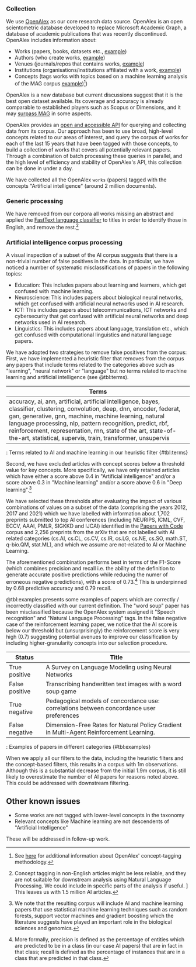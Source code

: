 ### Collection

We use [OpenAlex](https://www.openalex.org) as our core research data source. OpenAlex is an open scientometric database developed to replace Microsoft Academic Graph, a database of academic publications that was recently discontinued. OpenAlex includes information about:

- Works (papers, books, datasets etc., [example](https://api.openalex.org/works/W2741809807))
- Authors (who create works, [example](https://api.openalex.org/authors/A2208157607))
- Venues (journals/repos that contains works, [example](https://api.openalex.org/venues/V1983995261))
- Institutions (organisations/institutions affiliated with a work, [example](https://openalex.org/I114027177))
- Concepts (tags works with topics based on a machine learning analysis of the MAG corpus [example](https://openalex.org/C2778407487))[^2])

[^2]: See [here](https://docs.google.com/document/d/1OgXSLriHO3Ekz0OYoaoP_h0sPcuvV4EqX7VgLLblKe4/edit) for additional information about OpenAlex' concept-tagging methodology.

OpenAlex is a new database but current discussions suggest that it is the best open dataset available. Its coverage and accuracy is already comparable to established players such as Scopus or Dimensions, and it may [surpass MAG](https://arxiv.org/abs/2206.14168) in some aspects.

OpenAlex provides an [open and accessible API](https://docs.openalex.org/api) for querying and collecting data from its corpus. Our approach has been to use broad, high-level concepts related to our areas of interest, and query the corpus of works for each of the last 15 years that have been tagged with those concepts, to build a collection of works that covers all potentially relevant papers. Through a combination of batch processing these queries in parallel, and the high level of efficiency and stability of OpenAlex's API, this collection can be done in under a day.

We have collected all the OpenAlex `works` (papers) tagged with the concepts "Artificial intelligence" (around 2 million documents).

### Generic processing

We have removed from our corpora all works missing an abstract and applied the [FastText language classifier](https://fasttext.cc/docs/en/language-identification.html) to titles in order to identify those in English, and remove the rest.[^3]

[^3]:
    Concept tagging in non-English articles might be less reliable, and they are not suitable for downstream analysis using Natural Language Processing. We could include in specific parts of the analysis if useful. ]
    This leaves us with 1.5 million AI articles.

### Artificial intelligence corpus processing

A visual inspection of a subset of the AI corpus suggests that there is a non-trivial number of false positives in the data. In particular, we have noticed a number of systematic misclassifications of papers in the following topics:

- Education: This includes papers about learning and learners, which get confused with machine learning.
- Neuroscience: This includes papers about biological neural networks, which get confused with artificial neural networks used in AI research.
- ICT: This includes papers about telecommunications, ICT networks and cybersecurity that get confused with artificial neural networks and deep networks used in AI research.
- Linguistics: This includes papers about language, translation etc., which get confused with computational linguistics and natural language papers.

We have adopted two strategies to remove false positives from the corpus: First, we have implemented a heuristic filter that removes from the corpus any papers that include terms related to the categories above such as "learning", "neural network" or "language" but no terms related to machine learning and artificial intelligence (see @tbl:terms).

| Terms                                                                                                                                                                                                                                                                                                                                                                                |
| ------------------------------------------------------------------------------------------------------------------------------------------------------------------------------------------------------------------------------------------------------------------------------------------------------------------------------------------------------------------------------------ |
| accuracy, ai, ann, artificial, artificial intelligence, bayes, classifier, clustering, convolution, deep, dnn, encoder, federat, gan, generative, gnn, machine, machine learning, natural language processing, nlp, pattern recognition, predict, rbf, reinforcement, representation, rnn, state of the art, state-of-the-art, statistical, supervis, train, transformer, unsupervis |

: Terms related to AI and machine learning in our heuristic filter {#tbl:terms}

Second, we have excluded articles with concept scores below a threshold value for key concepts. More specifically, we have only retained articles which have either a score above 0.4 in "Artificial intelligence" and/or a score above 0.3 in "Machine learning" and/or a score above 0.6 in "Deep learning".[^4]

[^4]: We note that the resulting corpus will include AI and machine learning papers that use statistical machine learning techniques such as random forests, support vector machines and gradient boosting which the literature suggests have played an important role in the biological sciences and genomics.

We have selected these thresholds after evaluating the impact of various combinations of values on a subset of the data (comprising the years 2012, 2017 and 2021) which we have labelled with information about 1,702 preprints submitted to top AI conferences (including NEURIPS, ICML, CVF, ECCV, AAAI, PMLR, SIGKKD and IJCAI) identified in the [Papers with Code](https://paperswithcode.com/) corpus and 2,256 preprints from the arXiv that are not labelled with AI related categories (cs.AI, cs.CL, cs.CV, cs.IR, cs.LG, cs.NE, cs.SO, math.ST, q-bio.QM, stat.ML), and which we assume are not-related to AI or Machine Learning.

The aforementioned combination performs best in terms of the F1-Score (which combines precision and recall i.e. the ability of the definition to generate accurate positive predictions while reducing the numer of erroneous negative predictions), with a score of 0.73.[^5] This is underpinned by 0.68 predictive accuracy and 0.79 recall.

@tbl:examples presents some examples of papers which are correctly / incorrectly classified with our current definition. The "word soup" paper has been misclassified because the OpenAlex system assigned it "Speech recognition" and "Natural Language Processing" tags. In the false negative case of the reinforcement learning paper, we notice that the AI score is below our threshold but (unsurprisingly) the reinforcement score is very high (0.7) suggesting potential avenues to improve our classification by including higher-granularity concepts into our selection procedure.

| Status         | Title                                                                                    |
| -------------- | ---------------------------------------------------------------------------------------- |
| True positive  | A Survey on Language Modeling using Neural Networks                                      |
| False positive | Transcribing handwritten text images with a word soup game                               |
| True negative  | Pedagogical models of concordance use: correlations between concordance user preferences |
| False negative | Dimension-Free Rates for Natural Policy Gradient in Multi-Agent Reinforcement Learning.  |

: Examples of papers in different categories {#tbl:examples}

[^5]: More formally, precision is defined as the percentage of entities which are predicted to be in a class (in our case AI papers) that are in fact in that class; recall is defined as the percentage of instances that are in a class that are predicted in that class.

When we apply all our filters to the data, including the heuristic filters and the concept-based filters, this results in a corpus with 1m observations. Although this is a substantial decrease from the initial 1.9m corpus, it is still likely to overestimate the number of AI papers for reasons noted above. This could be addressed with downstream filtering.

## Other known issues

* Some works are not tagged with lower-level concepts in the taxonomy
* Relevant concepts like Machine learning are not descendents of "Artificial Intelligence"

These will be addressed in follow-up work.
